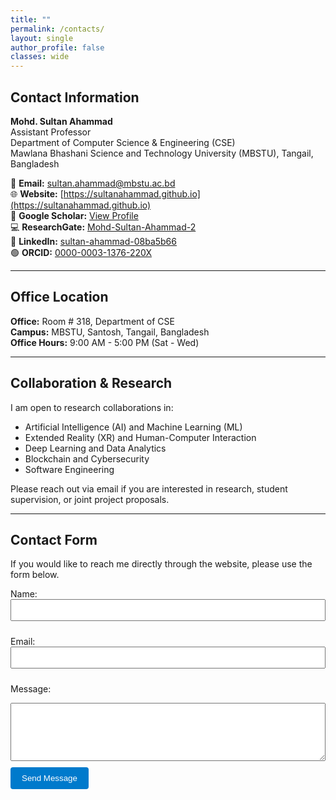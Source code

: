 ```yaml
---
title: ""
permalink: /contacts/
layout: single
author_profile: false
classes: wide
---
```


## Contact Information

**Mohd. Sultan Ahammad**  
Assistant Professor  
Department of Computer Science & Engineering (CSE)  
Mawlana Bhashani Science and Technology University (MBSTU), Tangail, Bangladesh

📧 **Email:** [sultan.ahammad@mbstu.ac.bd](mailto:sultan.ahammad@mbstu.ac.bd)  
🌐 **Website:** [https://sultanahammad.github.io](https://sultanahammad.github.io)  
🔗 **Google Scholar:** [View Profile](https://scholar.google.com/citations?user=qM-KYTkAAAAJ&hl=en)  
💻 **ResearchGate:** [Mohd-Sultan-Ahammad-2](https://www.researchgate.net/profile/Mohd-Sultan-Ahammad-2)  
💼 **LinkedIn:** [sultan-ahammad-08ba5b66](https://www.linkedin.com/in/sultan-ahammad-08ba5b66/)  
🟢 **ORCID:** [0000-0003-1376-220X](https://orcid.org/0000-0003-1376-220X)  

---

## Office Location
**Office:** Room # 318, Department of CSE  
**Campus:** MBSTU, Santosh, Tangail, Bangladesh  
**Office Hours:** 9:00 AM - 5:00 PM (Sat - Wed)

---

## Collaboration & Research
I am open to research collaborations in:
- Artificial Intelligence (AI) and Machine Learning (ML)
- Extended Reality (XR) and Human-Computer Interaction
- Deep Learning and Data Analytics
- Blockchain and Cybersecurity
- Software Engineering

Please reach out via email if you are interested in research, student supervision, or joint project proposals.

---

## Contact Form
If you would like to reach me directly through the website, please use the form below.

<form action="https://formspree.io/f/xwprwkkz" method="POST">
  <label for="name">Name:</label><br>
  <input type="text" id="name" name="name" required style="width:100%; padding:8px; margin-bottom:10px;"><br>
  
  <label for="email">Email:</label><br>
  <input type="email" id="email" name="email" required style="width:100%; padding:8px; margin-bottom:10px;"><br>

  <label for="message">Message:</label><br>
  <textarea id="message" name="message" rows="5" required style="width:100%; padding:8px; margin-bottom:10px;"></textarea><br>

  <button type="submit" style="background-color:#007acc; color:white; padding:10px 18px; border:none; border-radius:4px; cursor:pointer;">
    Send Message
  </button>
</form>

